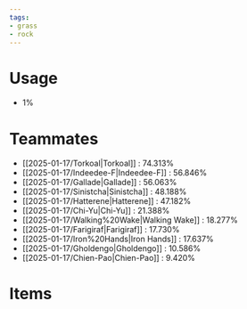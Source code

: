 ```yaml
---
tags:
- grass
- rock
---
```

# Usage
- 1%
# Teammates
- [[2025-01-17/Torkoal|Torkoal]] : 74.313%
- [[2025-01-17/Indeedee-F|Indeedee-F]] : 56.846%
- [[2025-01-17/Gallade|Gallade]] : 56.063%
- [[2025-01-17/Sinistcha|Sinistcha]] : 48.188%
- [[2025-01-17/Hatterene|Hatterene]] : 47.182%
- [[2025-01-17/Chi-Yu|Chi-Yu]] : 21.388%
- [[2025-01-17/Walking%20Wake|Walking Wake]] : 18.277%
- [[2025-01-17/Farigiraf|Farigiraf]] : 17.730%
- [[2025-01-17/Iron%20Hands|Iron Hands]] : 17.637%
- [[2025-01-17/Gholdengo|Gholdengo]] : 10.586%
- [[2025-01-17/Chien-Pao|Chien-Pao]] : 9.420%
# Items